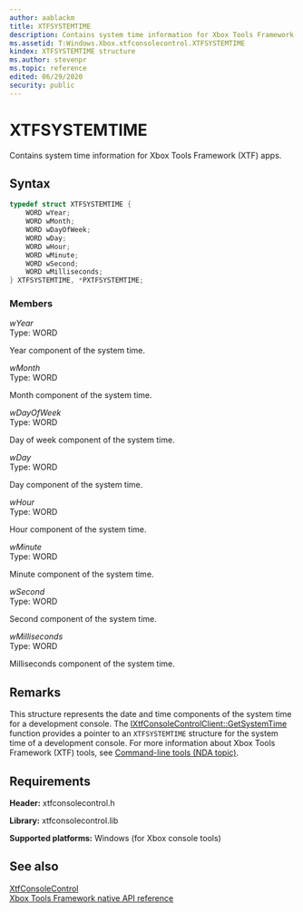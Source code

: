 ```yaml
---
author: aablackm
title: XTFSYSTEMTIME
description: Contains system time information for Xbox Tools Framework (XTF) apps.
ms.assetid: T:Windows.Xbox.xtfconsolecontrol.XTFSYSTEMTIME
kindex: XTFSYSTEMTIME structure
ms.author: stevenpr
ms.topic: reference
edited: 06/29/2020
security: public
---
```


# XTFSYSTEMTIME
  
Contains system time information for Xbox Tools Framework (XTF) apps.  
  
<a id="syntaxSection"></a>
  
## Syntax
  
```cpp
typedef struct XTFSYSTEMTIME {
    WORD wYear;
    WORD wMonth;
    WORD wDayOfWeek;
    WORD wDay;
    WORD wHour;
    WORD wMinute;
    WORD wSecond;
    WORD wMilliseconds;
} XTFSYSTEMTIME, *PXTFSYSTEMTIME;  
```
  
<a id="membersSection"></a>
  
### Members  
  
*wYear*  
Type: WORD  
  
Year component of the system time.  
  
*wMonth*  
Type: WORD  
  
Month component of the system time.  
  
*wDayOfWeek*  
Type: WORD  
  
Day of week component of the system time.  
  
*wDay*  
Type: WORD  
  
Day component of the system time.  
  
*wHour*  
Type: WORD  
  
Hour component of the system time.  
  
*wMinute*  
Type: WORD  
  
Minute component of the system time.  
  
*wSecond*  
Type: WORD  
  
Second component of the system time.  
  
*wMilliseconds*  
Type: WORD  
  
Milliseconds component of the system time.  
  
<a id="remarksSection"></a>
  
## Remarks
  
This structure represents the date and time components of the system time for a development console. The [IXtfConsoleControlClient::GetSystemTime](../interfaces/IXtfConsoleControlClient/methods/ixtfconsolecontrolclient_getsystemtime.md) function provides a pointer to an `XTFSYSTEMTIME` structure for the system time of a development console. For more information about Xbox Tools Framework (XTF) tools, see [Command-line tools (NDA topic)](../../../../../tools-console/xbox-tools-and-apis/commandlinetools/commandlinetools.md).  
  
<a id="requirements"></a>
  
## Requirements
  
**Header:** xtfconsolecontrol.h  
  
**Library:** xtfconsolecontrol.lib  
  
**Supported platforms:** Windows (for Xbox console tools)  
  
<a id="seealsoSection"></a>
  
## See also
  
[XtfConsoleControl](../xtfconsolecontrol_members.md)  
[Xbox Tools Framework native API reference](../../atoc-xtf-native.md)  
  